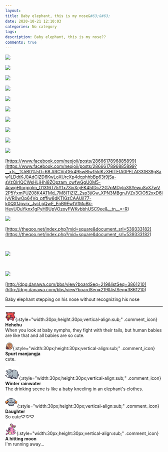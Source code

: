 ```yaml
---
layout: 
title: Baby elephant, this is my nose&#63;&#63;
date: 2020-10-21 12:10:03
categories: No category
tags: 
description: Baby elephant, this is my nose??
comments: true
---
```


![](https://blog.kakaocdn.net/dn/2vcvn/btqLmr0e8Cx/DAWJykSEx5KYz2IyBjYrdK/img.png)

![](https://blog.kakaocdn.net/dn/esLWj5/btqLqlrlN8F/jvWrjpmA39Hm2xDUOCOE41/img.png)

![](https://blog.kakaocdn.net/dn/dlih3l/btqLop8Wpuz/UuDJavGbOGohkKLo9oX6fk/img.png)

![](https://blog.kakaocdn.net/dn/dsvo17/btqLsavZse4/9rYnCKM9dhezHDVWZAKgWk/img.png)

![](https://blog.kakaocdn.net/dn/c5qP0C/btqLkK7bCbQ/EGKUZL9UYuYZ7zknyps1b1/img.png)

![](https://blog.kakaocdn.net/dn/22v9a/btqLkLdSZDe/cKxEIoBLxIkkQDgcL6fAP0/img.jpg)

![](https://blog.kakaocdn.net/dn/bY6BAj/btqLqlx4y23/5eswtLGIJEeHkOhENoLGgK/img.jpg)

![](https://blog.kakaocdn.net/dn/NBQsm/btqLsbIrCc4/8m2MBiHuYKLS1jOYFBOU0K/img.jpg)

![](https://blog.kakaocdn.net/dn/bDQAPM/btqLq2SuFGW/tFJScHmyoNIkqprmY6zW41/img.jpg)

![](https://blog.kakaocdn.net/dn/s08TM/btqLqmXXyzi/KuAaix3A40VxIOjBBp7ES0/img.png)

[https://www.facebook.com/neojoii/posts/2866617896885899](<https://www.facebook.com/neojoii/posts/2866617896885899?__xts__%5B0%5D=68.ARCVoG6r495wBlwf5ldKzXHITEtA0PFLAI33fB39g8aw1LDdtKJ0AdCIZD6KwLoXUrcXp4dcphhbBp63t9jSa-sVzQlrIQCWsHLjHhI8ZOpzam_cwfwGgU0M5-4cwgHtorgjqlm_O1316T75Y1x73ivXnjEK45tDcZ2G7pMDyIo3SYewuSvX7wV2P5YxmPUZ08K4ATMd_7M8ITiZIZ_2sp3jiGw_XPN3MBgnJVZx3ClO52xxD6liyVR0wOp64Vq_ptffiw8dKTlGzCAAUiI77-k0QXfJpvrx_JvcLpQwE_EnB9EwfVfMuBk-HevUOuYknx1gPyH9UpVOzoyFWKvbbhUSC9ee&__tn__=-R>)

![](https://blog.kakaocdn.net/dn/CXsRe/btqLop2auRS/VdkvZkYnRNFzQUiWU7roy1/img.gif)

[https://theqoo.net/index.php?mid=square&document_srl=539333182](<https://theqoo.net/index.php?mid=square&document_srl=539333182>)

​

![](https://blog.kakaocdn.net/dn/pw5Hk/btqLsavZtGI/e5406SxqC2HVBsMWUEMUGK/img.gif)

​

![](https://blog.kakaocdn.net/dn/oRLOs/btqLkLZb4nV/EZktibwNIRCO7sM2kKjKS0/img.gif)

[http://dpg.danawa.com/bbs/view?boardSeq=219&listSeq=3861210](<http://dpg.danawa.com/bbs/view?boardSeq=219&listSeq=3861210>)

Baby elephant stepping on his nose without recognizing his nose

* * *

![comment](/assets/character/pig.png){:style="width:30px;height:30px;vertical-align:sub;" .comment_icon} **Hehehu**  
When you look at baby nymphs, they fight with their tails, but human babies are like that and all babies are so cute.   
  
![comment](/assets/character/snail.png){:style="width:30px;height:30px;vertical-align:sub;" .comment_icon} **Spurt manjangja**  
cute.   
  
![comment](/assets/character/rino.png){:style="width:30px;height:30px;vertical-align:sub;" .comment_icon} **Winter rainwater**  
The drinking scene is like a baby kneeling in an elephant's clothes.   
  
![comment](/assets/character/skull.png){:style="width:30px;height:30px;vertical-align:sub;" .comment_icon} **Daughter**  
So cute♡♡♡   
  
![comment](/assets/character/bunny.png){:style="width:30px;height:30px;vertical-align:sub;" .comment_icon} **A hitting moon**  
I'm running away...   
  

